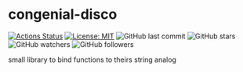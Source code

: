 # congenial-disco
[![Actions Status](https://github.com/glensand/ongenial-disco/workflows/BuildAndTest/badge.svg)](https://github.com/glensand/congenial-disco/actions)
[![License: MIT](https://img.shields.io/badge/License-MIT-yellow.svg)](https://opensource.org/licenses/MIT)
![GitHub last commit](https://img.shields.io/github/last-commit/glensand/congenial-disco?color=red&style=plastic)
![GitHub stars](https://img.shields.io/github/stars/glensand/congenial-disco?style=social)
![GitHub watchers](https://img.shields.io/github/watchers/glensand/congenial-disco?style=social)
![GitHub followers](https://img.shields.io/github/followers/glensand?style=social)

small library to bind functions to theirs string analog
